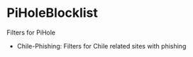 # PiHoleBlocklist
 
Filters for PiHole

* Chile-Phishing: Filters for Chile related sites with phishing